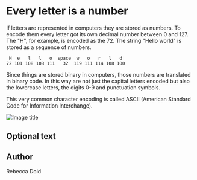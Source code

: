 <!-- BEGIN TITLE -->
# Every letter is a number
<!-- END TITLE -->

<!-- BEGIN BODY -->
If letters are represented in computers they are stored as numbers. To encode them every letter got its own decimal number between 0 and 127. The "H", for example, is encoded as the 72.
The string "Hello world" is stored as a sequence of numbers.

```
 H  e   l   l   o  space  w   o   r   l   d
72 101 108 108 111   32  119 111 114 108 100
```

Since things are stored binary in computers, those numbers are translated in binary code.
In this way are not just the capital letters encoded but also the lowercase letters, the digits 0-9 and punctuation symbols.

This very common character encoding is called ASCII (American Standard Code for Information Interchange).
<!-- END BODY -->


![Image title](../images/image-122-ascii.png)


## Optional text
<!-- BEGIN OPTIONAL -->

<!-- END OPTIONAL -->



## Author
<!-- BEGIN AUTHOR -->
Rebecca Dold
<!-- END AUTHOR -->
